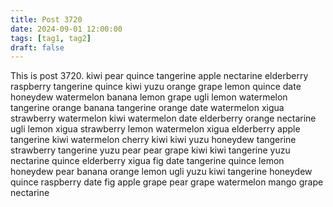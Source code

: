 ```yaml
---
title: Post 3720
date: 2024-09-01 12:00:00
tags: [tag1, tag2]
draft: false
---
```

This is post 3720.
kiwi
pear
quince
tangerine
apple
nectarine
elderberry
raspberry
tangerine
quince
kiwi
yuzu
orange
grape
lemon
quince
date
honeydew
watermelon
banana
lemon
grape
ugli
lemon
watermelon
tangerine
orange
banana
tangerine
orange
date
watermelon
xigua
strawberry
watermelon
kiwi
watermelon
date
elderberry
orange
nectarine
ugli
lemon
xigua
strawberry
lemon
watermelon
xigua
elderberry
apple
tangerine
kiwi
watermelon
cherry
kiwi
kiwi
yuzu
honeydew
tangerine
strawberry
tangerine
yuzu
pear
pear
grape
kiwi
kiwi
tangerine
yuzu
nectarine
quince
elderberry
xigua
fig
date
tangerine
quince
lemon
honeydew
pear
banana
orange
lemon
ugli
yuzu
kiwi
tangerine
honeydew
quince
raspberry
date
fig
apple
grape
pear
grape
watermelon
mango
grape
nectarine
